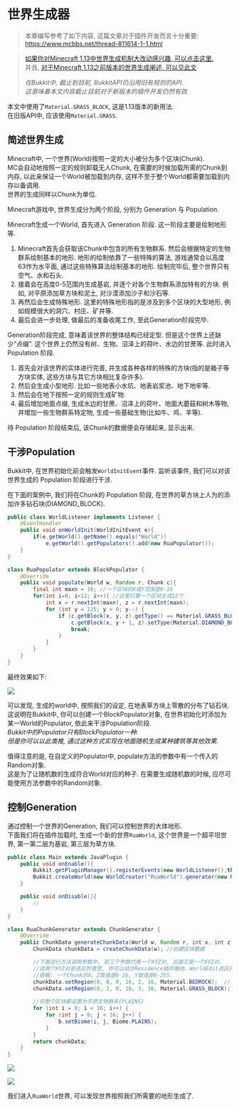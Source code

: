 # 世界生成器

> 本章编写参考了如下内容, 这篇文章对于插件开发而言十分重要:  
> https://www.mcbbs.net/thread-811614-1-1.html

> [如果你对Minecraft 1.13中世界生成机制大改动感兴趣, 可以点击这里.](https://www.mcbbs.net/thread-846195-1-1.html)     
>  并且, [对于Minecraft 1.13之前版本的世界生成阐述, 可以见此文](https://www.zhihu.com/question/20754279)  
>   
> *在Bukkit中, 截止到目前, BukkitAPI仍沿用旧有规则的API.*  
> *这意味着本文内容截止目前对于新版本的插件开发仍然有效.*  

本文中使用了`Material.GRASS_BLOCK`, 这是1.13版本的新用法.   
在旧版API中, 应该使用`Material.GRASS`.  

## 简述世界生成

Minecraft中, 一个世界(World)按照一定的大小被分为多个区块(Chunk).  
MC会自动地按照一定的规则卸载无人Chunk, 在需要的时候加载所需的Chunk到内存, 以此来保证一个World被加载到内存, 这样不至于整个World都需要加载到内存以备调用.  
世界的生成同样以Chunk为单位.

Minecraft游戏中, 世界生成分为两个阶段, 分别为 Generation 与 Population.  

Minecraft生成一个World, 首先进入 Generation 阶段. 这一阶段主要是绘制地形等.  
1. Minecraft首先会获取该Chunk中包含的所有生物群系. 然后会根据特定的生物群系绘制基本的地形. 地形的绘制依靠了一些特殊的算法, 游戏通常会以高度63作为水平面, 通过这些特殊算法绘制基本的地形. 绘制完毕后, 整个世界只有空气、水和石头.  
2. 接着会在高度0-5范围内生成基岩, 并逐个对各个生物群系添加特有的方块. 例如, 对平原添加草方块和泥土, 对沙漠添加沙子和沙石等.  
3. 再然后会生成特殊地形. 这里的特殊地形指的是涉及到多个区块的大型地形, 例如规模很大的洞穴、村庄、矿井等.  
4. 最后会进一步处理, 做最后的准备收尾工作, 至此Generation阶段完毕.  

Generation阶段完成, 意味着该世界的整体结构已经定型. 但是这个世界上还缺少“点缀”. 这个世界上仍然没有树、生物、沼泽上的荷叶、水边的甘蔗等. 此时进入 Population 阶段.  
1. 首先会对该世界的实体进行完善, 并生成各种各样的特殊的方块(指的是箱子等方块实体, 这些方块与其它方块相比复杂许多).  
2. 然后会生成小型地形. 比如一些地表小水坑、地表岩浆池、地下地牢等.  
3. 然后会在地下按照一定的规则生成矿物.  
4. 最后增加地面点缀, 生成水边的甘蔗、沼泽上的荷叶、地面大蘑菇和树木等物, 并增加一些生物群系特定物, 生成一些基础生物(比如牛、鸡、羊等).  

待 Population 阶段结束后, 该Chunk的数据便会存储起来, 显示出来.  

## 干涉Population

Bukkit中, 在世界初始化前会触发`WorldInitEvent`事件. 监听该事件, 我们可以对该世界生成的 Population 阶段进行干涉.  

在下面的案例中, 我们将在Chunk的 Population 阶段, 在世界的草方块上人为的添加许多钻石块(DIAMOND_BLOCK).  

```java
public class WorldListener implements Listener {
    @EventHandler
    public void onWorldInit(WorldInitEvent e){
        if(e.getWorld().getName().equals("World"))
            e.getWorld().getPopulators().add(new RuaPopulator());
    }
}

class RuaPopulator extends BlockPopulator {
    @Override
    public void populate(World w, Random r, Chunk c){
        final int maxn = 16; //一个区块的X或Y范围是0-16
        for(int i=0; i<12; i++){ //这里打算一个区块生成12个
            int x = r.nextInt(maxn), z = r.nextInt(maxn);
            for (int y = 125; y > 0; y--) {
                if (c.getBlock(x, y, z).getType() == Material.GRASS_BLOCK && c.getBlock(x, y + 1, z).getType() == Material.AIR) {
                    c.getBlock(x, y + 1, z).setType(Material.DIAMOND_BLOCK);
                    break;
                }
            }
        }
    }
}

```

最终效果如下:  

![](https://i.loli.net/2020/02/08/AkEZ7VuOv8wWjKm.jpg)

可以发现, 生成的world中, 按照我们的设定, 在地表草方块上零散的分布了钻石块.  
这说明在Bukkit中, 你可以创建一个BlockPopulator对象, 在世界初始化时添加为某一World的Populator, 依此来干涉Population阶段.  
*Bukkit中的Populator只有BlockPopulator一种.*   
*但是你可以以此类推, 通过这种方式实现在地面随机生成某种建筑等其他效果.*

值得注意的是, 在自定义的Populator中, populate方法的参数中有一个传入的Random对象.  
这是为了让随机数的生成符合World对应的种子. 在需要生成随机数的时候, 应尽可能使用方法参数中的Random对象.  

## 控制Generation

通过控制一个世界的Generation, 我们可以控制世界的大体地形.  
下面我们将在插件加载时, 生成一个新的世界`RuaWorld`, 这个世界是一个超平坦世界, 第一第二层为基岩, 第三层为草方块.  

```java
public class Main extends JavaPlugin {
    public void onEnable(){
        Bukkit.getPluginManager().registerEvents(new WorldListener(),this);
        Bukkit.createWorld(new WorldCreator("RuaWorld").generator(new RuaChunkGenerator()));
    }

    public void onDisable(){
        //
    }
}

class RuaChunkGenerator extends ChunkGenerator {
    @Override
    public ChunkData generateChunkData(World w, Random r, int x, int z, BiomeGrid b) {
        ChunkData chunkData = createChunkData(w); //创建区块数据

        //下面这行方法调用参数中, 前三个参数代表一个XYZ对, 后面又是一个XYZ对.
        //这两个XYZ对是选区的意思, 你可以结合Residence插件圈地、WorldEdit选区的思路思考.
        //提醒: 一个Chunk的X、Z取值是0-16, Y取值是0-255.
        chunkData.setRegion(0, 0, 0, 16, 2, 16, Material.BEDROCK);  //填充基岩
        chunkData.setRegion(0, 2, 0, 16, 3, 16, Material.GRASS_BLOCK); //填充草方块
        
        //将整个区块都设置为平原生物群系(PLAINS)
        for (int i = 0; i < 16; i++) {
            for (int j = 0; j < 16; j++) {
                b.setBiome(i, j, Biome.PLAINS);
            }
        }
        return chunkData;
    }
}
```

![](https://i.loli.net/2020/02/08/yTaJ1z7A2j4dkB6.jpg)  

![](https://i.loli.net/2020/02/08/6wiDNdl8y3AmJFh.jpg)

我们进入`RuaWorld`世界, 可以发现世界按照我们所需要的地形生成了.  

